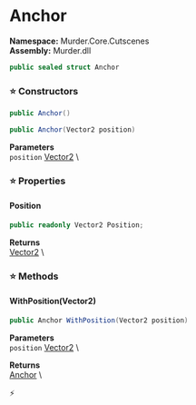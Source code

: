 # Anchor

**Namespace:** Murder.Core.Cutscenes \
**Assembly:** Murder.dll

```csharp
public sealed struct Anchor
```

### ⭐ Constructors
```csharp
public Anchor()
```

```csharp
public Anchor(Vector2 position)
```

**Parameters** \
`position` [Vector2](https://learn.microsoft.com/en-us/dotnet/api/System.Numerics.Vector2?view=net-7.0) \

### ⭐ Properties
#### Position
```csharp
public readonly Vector2 Position;
```

**Returns** \
[Vector2](https://learn.microsoft.com/en-us/dotnet/api/System.Numerics.Vector2?view=net-7.0) \
### ⭐ Methods
#### WithPosition(Vector2)
```csharp
public Anchor WithPosition(Vector2 position)
```

**Parameters** \
`position` [Vector2](https://learn.microsoft.com/en-us/dotnet/api/System.Numerics.Vector2?view=net-7.0) \

**Returns** \
[Anchor](../../../Murder/Core/Cutscenes/Anchor.html) \



⚡